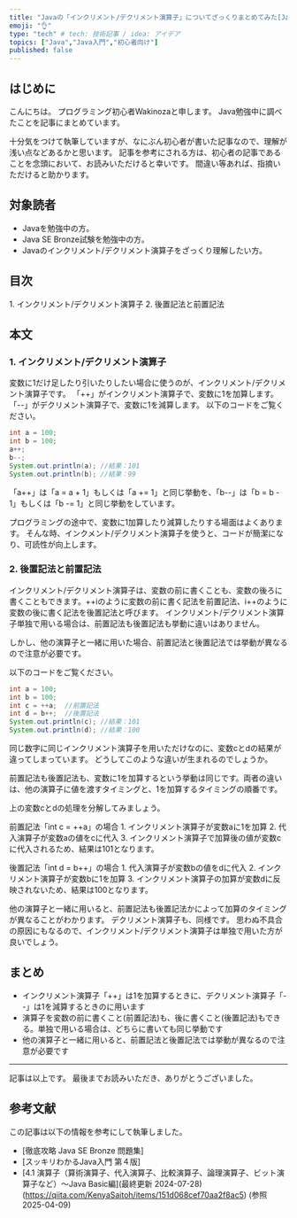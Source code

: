 ```yaml
---
title: "Javaの「インクリメント/デクリメント演算子」についてざっくりまとめてみた[Java初心者]"
emoji: "👌"
type: "tech" # tech: 技術記事 / idea: アイデア
topics: ["Java","Java入門","初心者向け"]
published: false
---
```

## はじめに
こんにちは。
プログラミング初心者Wakinozaと申します。
Java勉強中に調べたことを記事にまとめています。

十分気をつけて執筆していますが、なにぶん初心者が書いた記事なので、理解が浅い点などあるかと思います。
記事を参考にされる方は、初心者の記事であることを念頭において、お読みいただけると幸いです。
間違い等あれば、指摘いただけると助かります。


## 対象読者
- Javaを勉強中の方。
- Java SE Bronze試験を勉強中の方。
- Javaのインクリメント/デクリメント演算子をざっくり理解したい方。

## 目次
1\. インクリメント/デクリメント演算子
2\. 後置記法と前置記法

## 本文
### 1\. インクリメント/デクリメント演算子
変数に1だけ足したり引いたりしたい場合に使うのが、インクリメント/デクリメント演算子です。
「++」がインクリメント演算子で、変数に1を加算します。
「--」がデクリメント演算子で、変数に1を減算します。
以下のコードをご覧ください。

```Java
int a = 100;
int b = 100;
a++;
b--;
System.out.println(a); //結果：101
System.out.println(b); //結果：99
```

「a++」は「a = a + 1」もしくは「a += 1」と同じ挙動を、「b--」は「b = b - 1」もしくは「b -= 1」と同じ挙動をしています。

プログラミングの途中で、変数に1加算したり減算したりする場面はよくあります。
そんな時、インクメント/デクリメント演算子を使うと、コードが簡潔になり、可読性が向上します。

### 2\. 後置記法と前置記法
インクリメント/デクリメント演算子は、変数の前に書くことも、変数の後ろに書くこともできます。++iのように変数の前に書く記法を前置記法、i++のように変数の後に書く記法を後置記法と呼びます。
インクリメント/デクリメント演算子単独で用いる場合は、前置記法も後置記法も挙動に違いはありません。

しかし、他の演算子と一緒に用いた場合、前置記法と後置記法では挙動が異なるので注意が必要です。

以下のコードをご覧ください。

```Java
int a = 100;
int b = 100;
int c = ++a;  //前置記法
int d = b++;  //後置記法
System.out.println(c); //結果：101
System.out.println(d); //結果：100
```

同じ数字に同じインクリメント演算子を用いただけなのに、変数cとdの結果が違ってしまっています。
どうしてこのような違いが生まれるのでしょうか。

前置記法も後置記法も、変数に1を加算するという挙動は同じです。両者の違いは、他の演算子に値を渡すタイミングと、1を加算するタイミングの順番です。

上の変数cとdの処理を分解してみましょう。

前置記法「int c = ++a」の場合
1\. インクリメント演算子が変数aに1を加算
2\. 代入演算子が変数aの値をcに代入
3\. インクリメント演算子で加算後の値が変数cに代入されるため、結果は101となります。

後置記法「int d = b++」の場合
1\. 代入演算子が変数bの値をdに代入
2\. インクリメント演算子が変数bに1を加算
3\. インクリメント演算子の加算が変数dに反映されないため、結果は100となります。

他の演算子と一緒に用いると、前置記法も後置記法かによって加算のタイミングが異なることがわかります。
デクリメント演算子も、同様です。
思わぬ不具合の原因にもなるので、インクリメント/デクリメント演算子は単独で用いた方が良いでしょう。

## まとめ
- インクリメント演算子「++」は1を加算するときに、デクリメント演算子「--」は1を減算するときのに用います
- 演算子を変数の前に書くこと(前置記法)も、後に書くこと(後置記法)もできる。単独で用いる場合は、どちらに書いても同じ挙動です
- 他の演算子と一緒に用いると、前置記法と後置記法では挙動が異なるので注意が必要です

---------------

記事は以上です。
最後までお読みいただき、ありがとうございました。

##  参考文献
この記事は以下の情報を参考にして執筆しました。

- [徹底攻略 Java SE Bronze 問題集]
- [スッキリわかるJava入門 第４版]
- [4.1 演算子（算術演算子、代入演算子、比較演算子、論理演算子、ビット演算子など）～Java Basic編](最終更新 2024-07-28)(https://qiita.com/KenyaSaitoh/items/151d068cef70aa2f8ac5) (参照 2025-04-09)